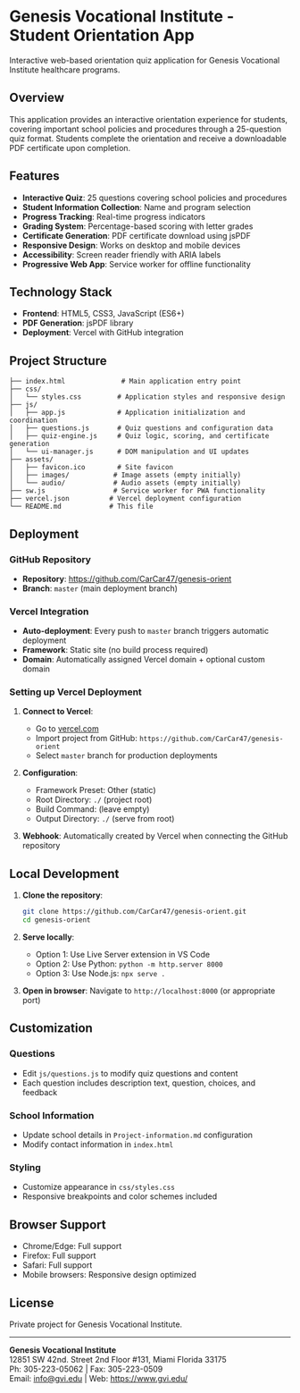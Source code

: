 # Genesis Vocational Institute - Student Orientation App

Interactive web-based orientation quiz application for Genesis Vocational Institute healthcare programs.

## Overview

This application provides an interactive orientation experience for students, covering important school policies and procedures through a 25-question quiz format. Students complete the orientation and receive a downloadable PDF certificate upon completion.

## Features

- **Interactive Quiz**: 25 questions covering school policies and procedures
- **Student Information Collection**: Name and program selection
- **Progress Tracking**: Real-time progress indicators
- **Grading System**: Percentage-based scoring with letter grades
- **Certificate Generation**: PDF certificate download using jsPDF
- **Responsive Design**: Works on desktop and mobile devices
- **Accessibility**: Screen reader friendly with ARIA labels
- **Progressive Web App**: Service worker for offline functionality

## Technology Stack

- **Frontend**: HTML5, CSS3, JavaScript (ES6+)
- **PDF Generation**: jsPDF library
- **Deployment**: Vercel with GitHub integration

## Project Structure

```
├── index.html              # Main application entry point
├── css/
│   └── styles.css         # Application styles and responsive design
├── js/
│   ├── app.js             # Application initialization and coordination
│   ├── questions.js       # Quiz questions and configuration data
│   ├── quiz-engine.js     # Quiz logic, scoring, and certificate generation
│   └── ui-manager.js      # DOM manipulation and UI updates
├── assets/
│   ├── favicon.ico        # Site favicon
│   ├── images/           # Image assets (empty initially)
│   └── audio/            # Audio assets (empty initially)
├── sw.js                 # Service worker for PWA functionality
├── vercel.json          # Vercel deployment configuration
└── README.md            # This file
```

## Deployment

### GitHub Repository
- **Repository**: https://github.com/CarCar47/genesis-orient
- **Branch**: `master` (main deployment branch)

### Vercel Integration
- **Auto-deployment**: Every push to `master` branch triggers automatic deployment
- **Framework**: Static site (no build process required)
- **Domain**: Automatically assigned Vercel domain + optional custom domain

### Setting up Vercel Deployment

1. **Connect to Vercel**:
   - Go to [vercel.com](https://vercel.com)
   - Import project from GitHub: `https://github.com/CarCar47/genesis-orient`
   - Select `master` branch for production deployments

2. **Configuration**:
   - Framework Preset: Other (static)
   - Root Directory: `./` (project root)
   - Build Command: (leave empty)
   - Output Directory: `./` (serve from root)

3. **Webhook**: Automatically created by Vercel when connecting the GitHub repository

## Local Development

1. **Clone the repository**:
   ```bash
   git clone https://github.com/CarCar47/genesis-orient.git
   cd genesis-orient
   ```

2. **Serve locally**:
   - Option 1: Use Live Server extension in VS Code
   - Option 2: Use Python: `python -m http.server 8000`
   - Option 3: Use Node.js: `npx serve .`

3. **Open in browser**: Navigate to `http://localhost:8000` (or appropriate port)

## Customization

### Questions
- Edit `js/questions.js` to modify quiz questions and content
- Each question includes description text, question, choices, and feedback

### School Information
- Update school details in `Project-information.md` configuration
- Modify contact information in `index.html`

### Styling
- Customize appearance in `css/styles.css`
- Responsive breakpoints and color schemes included

## Browser Support

- Chrome/Edge: Full support
- Firefox: Full support
- Safari: Full support
- Mobile browsers: Responsive design optimized

## License

Private project for Genesis Vocational Institute.

---

**Genesis Vocational Institute**  
12851 SW 42nd. Street 2nd Floor #131, Miami Florida 33175  
Ph: 305-223-05062 | Fax: 305-223-0509  
Email: info@gvi.edu | Web: https://www.gvi.edu/